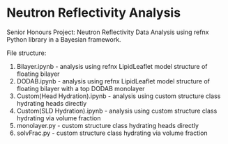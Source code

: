 # Neutron Reflectivity Analysis

Senior Honours Project: Neutron Reflectivity Data Analysis using refnx Python library in a Bayesian framework.

File structure:

1) Bilayer.ipynb - analysis using refnx LipidLeaflet model structure of floating bilayer
2) DODAB.ipynb - analysis using refnx LipidLeaflet model structure of floating bilayer with a top DODAB monolayer
3) Custom(Head Hydration).ipynb - analysis using custom structure class hydrating heads directly
4) Custom(SLD Hydration).ipynb - analysis using custom structure class hydrating via volume fraction
5) monolayer.py - custom structure class hydrating heads directly
6) solvFrac.py - custom structure class hydrating via volume fraction
